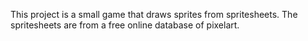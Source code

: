 This project is a small game that draws sprites from spritesheets. The spritesheets are from a free online database of pixelart.

